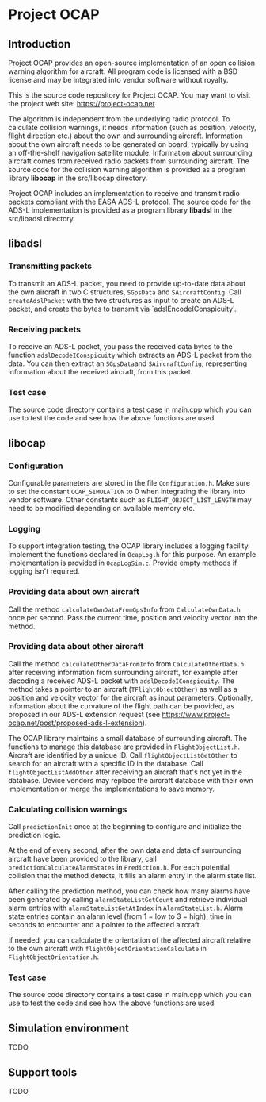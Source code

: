# Project OCAP

## Introduction

Project OCAP provides an open-source implementation of an open collision warning algorithm 
for aircraft. All program code is licensed with a BSD license and may be integrated into
vendor software without royalty.

This is the source code repository for Project OCAP. You may want to visit the project 
web site: https://project-ocap.net

The algorithm is independent from the underlying radio protocol. To calculate collision 
warnings, it needs information (such as position, velocity, flight direction etc.)
about the own and surrounding aircraft. Information about the own aircraft needs to be 
generated on board, typically by using an off-the-shelf navigation satellite module. 
Information about surrounding aircraft comes from received radio packets from surrounding 
aircraft. The source code for the collision warning algorithm is provided as a program
library **libocap** in the src/libocap directory.

Project OCAP includes an implementation to receive and transmit radio packets compliant 
with the EASA ADS-L protocol. The source code for the ADS-L implementation is provided
as a program library **libadsl** in the src/libadsl directory.

## libadsl

### Transmitting packets

To transmit an ADS-L packet, you need to provide up-to-date data about the own aircraft 
in two C structures, `SGpsData` and `SAircraftConfig`. Call `createAdslPacket` with the
two structures as input to create an ADS-L packet, and create the bytes to transmit via
`adslEncodeIConspicuity'.

### Receiving packets

To receive an ADS-L packet, you pass the received data bytes to the function 
`adslDecodeIConspicuity` which extracts an ADS-L packet from the data. You can then
extract an `SGpsData`and `SAircraftConfig`, representing information about the received
aircraft, from this packet.

### Test case

The source code directory contains a test case in main.cpp which you can use to test the
code and see how the above functions are used.

## libocap

### Configuration

Configurable parameters are stored in the file `Configuration.h`. Make sure to set the
constant `OCAP_SIMULATION` to 0 when integrating the library into vendor software. Other
constants such as `FLIGHT_OBJECT_LIST_LENGTH` may need to be modified depending on 
available memory etc.

### Logging

To support integration testing, the OCAP library includes a logging facility. Implement
the functions declared in `OcapLog.h` for this purpose. An example implementation is 
provided in `OcapLogSim.c`. Provide empty methods if logging isn't required.

### Providing data about own aircraft

Call the method `calculateOwnDataFromGpsInfo` from `CalculateOwnData.h` once per second.
Pass the current time, position and velocity vector into the method.

### Providing data about other aircraft

Call the method `calculateOtherDataFromInfo` from `CalculateOtherData.h` after receiving
information from surrounding aircraft, for example after decoding a received ADS-L packet
with `adslDecodeIConspicuity`. The method takes a pointer to an aircraft
(`TFlightObjectOther`) as well as a position and velocity vector for the aircraft as 
input parameters. Optionally, information about the curvature of the flight path can
be provided, as proposed in our ADS-L extension request (see
https://www.project-ocap.net/post/proposed-ads-l-extension).

The OCAP library maintains a small database of surrounding aircraft. The functions to
manage this database are provided in `FlightObjectList.h`. Aircraft are identified by
a unique ID. Call `flightObjectListGetOther` to search for an aircraft with a specific
ID in the database. Call `flightObjectListAddOther` after receiving an aircraft that's
not yet in the database. Device vendors may replace the aircraft database with their
own implementation or merge the implementations to save memory.

### Calculating collision warnings

Call `predictionInit` once at the beginning to configure and initialize the
prediction logic.

At the end of every second, after the own data and data of surrounding aircraft have
been provided to the library, call `predictionCalculateAlarmStates` in 
`Prediction.h`. For each potential collision that the method detects, it fills 
an alarm entry in the alarm state list. 

After calling the prediction method, 
you can check how many alarms have been generated by calling `alarmStateListGetCount`
and retrieve individual alarm entries with `alarmStateListGetAtIndex` in
`AlarmStateList.h`. Alarm state entries contain an alarm level (from 1 = low to
 3 = high), time in seconds to encounter and a pointer to the affected aircraft.
 
 If needed, you can calculate the orientation of the affected aircraft relative
 to the own aircraft with `flightObjectOrientationCalculate` 
 in `FlightObjectOrientation.h`.
 
 ### Test case

The source code directory contains a test case in main.cpp which you can use to test the
code and see how the above functions are used.

## Simulation environment

TODO

## Support tools

TODO


